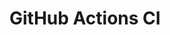 # GitHub Actions CI








































































































































































































































































































































































































































































































































































































































































































































































































































































































































































































































































































































































































































































































































































































































































































































































































































































































































































































































































































































































































































































































































































































































































































































































